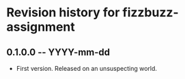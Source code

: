 # Revision history for fizzbuzz-assignment

## 0.1.0.0 -- YYYY-mm-dd

* First version. Released on an unsuspecting world.
